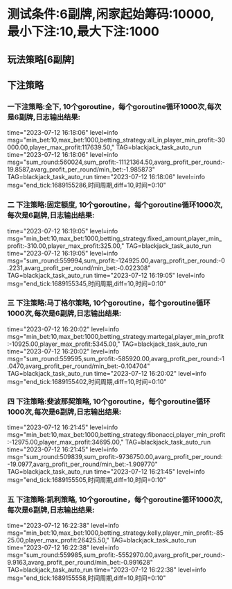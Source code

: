 # 测试条件:6副牌,闲家起始筹码:10000,最小下注:10,最大下注:1000


## 玩法策略[6副牌]

## 下注策略

### 一下注策略:全下, 10个goroutine，每个goroutine循环1000次,每次是6副牌,日志输出结果:

time="2023-07-12 16:18:06" level=info msg="min_bet:10,max_bet:1000,betting_strategy:all_in,player_min_profit:-30000.00,player_max_profit:117639.50," TAG=blackjack_task_auto_run
time="2023-07-12 16:18:06" level=info msg="sum_round:560024,sum_profit:-11121364.50,avarg_profit_per_round:-19.8587,avarg_profit_per_round/min_bet:-1.985873" TAG=blackjack_task_auto_run
time="2023-07-12 16:18:06" level=info msg="end_tick:1689155286,时间周期,diff=10,时间=0:10"


### 二 下注策略:固定额度, 10个goroutine，每个goroutine循环1000次,每次是6副牌,日志输出结果:

time="2023-07-12 16:19:05" level=info msg="min_bet:10,max_bet:1000,betting_strategy:fixed_amount,player_min_profit:-310.00,player_max_profit:325.00," TAG=blackjack_task_auto_run
time="2023-07-12 16:19:05" level=info msg="sum_round:559994,sum_profit:-124925.00,avarg_profit_per_round:-0.2231,avarg_profit_per_round/min_bet:-0.022308" TAG=blackjack_task_auto_run
time="2023-07-12 16:19:05" level=info msg="end_tick:1689155345,时间周期,diff=10,时间=0:10"

### 三 下注策略:马丁格尔策略, 10个goroutine，每个goroutine循环1000次,每次是6副牌,日志输出结果:

time="2023-07-12 16:20:02" level=info msg="min_bet:10,max_bet:1000,betting_strategy:martegal,player_min_profit:-10925.00,player_max_profit:5345.00," TAG=blackjack_task_auto_run
time="2023-07-12 16:20:02" level=info msg="sum_round:559595,sum_profit:-585920.00,avarg_profit_per_round:-1.0470,avarg_profit_per_round/min_bet:-0.104704" TAG=blackjack_task_auto_run
time="2023-07-12 16:20:02" level=info msg="end_tick:1689155402,时间周期,diff=10,时间=0:10"

### 四 下注策略:斐波那契策略, 10个goroutine，每个goroutine循环1000次,每次是6副牌,日志输出结果:

time="2023-07-12 16:21:45" level=info msg="min_bet:10,max_bet:1000,betting_strategy:fibonacci,player_min_profit:-12975.00,player_max_profit:34695.00," TAG=blackjack_task_auto_run
time="2023-07-12 16:21:45" level=info msg="sum_round:509839,sum_profit:-9736750.00,avarg_profit_per_round:-19.0977,avarg_profit_per_round/min_bet:-1.909770" TAG=blackjack_task_auto_run
time="2023-07-12 16:21:45" level=info msg="end_tick:1689155505,时间周期,diff=10,时间=0:10"

### 五 下注策略:凯利策略, 10个goroutine，每个goroutine循环1000次,每次是6副牌,日志输出结果:

time="2023-07-12 16:22:38" level=info msg="min_bet:10,max_bet:1000,betting_strategy:kelly,player_min_profit:-8525.00,player_max_profit:26425.50," TAG=blackjack_task_auto_run
time="2023-07-12 16:22:38" level=info msg="sum_round:559985,sum_profit:-5552970.00,avarg_profit_per_round:-9.9163,avarg_profit_per_round/min_bet:-0.991628" TAG=blackjack_task_auto_run
time="2023-07-12 16:22:38" level=info msg="end_tick:1689155558,时间周期,diff=10,时间=0:10"